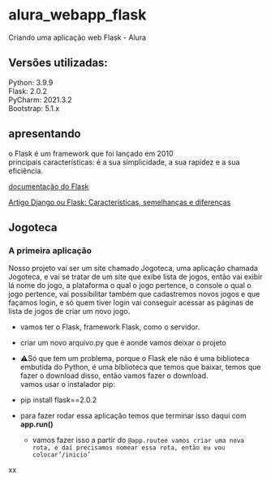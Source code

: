 # alura_webapp_flask
Criando uma aplicação web Flask - Alura

## Versões utilizadas:
Python: 3.9.9  
Flask: 2.0.2  
PyCharm: 2021.3.2  
Bootstrap: 5.1.x  

## apresentando
o Flask é um framework que foi lançado em 2010  
principais características: é a sua simplicidade, a sua rapidez e a sua eficiência.  

[documentação do Flask](https://flask.palletsprojects.com/en/2.1.x/)  

[Artigo Django ou Flask: Características, semelhanças e diferenças](https://www.alura.com.br/artigos/django-ou-flask)  


## Jogoteca

### A primeira aplicação

 Nosso projeto vai ser um site chamado Jogoteca, uma aplicação chamada Jogoteca, e vai se tratar de um site que exibe lista de jogos, então vai exibir lá nome do jogo, a plataforma o qual o jogo pertence, o console o qual o jogo pertence, vai possibilitar também que cadastremos novos jogos e que façamos login, e só quem tiver login vai conseguir acessar as páginas de lista de jogos de criar um novo jogo.


 - vamos ter o Flask, framework Flask, como o servidor.
 - criar um novo arquivo.py que é aonde vamos deixar o projeto


 - ⚠️Só que tem um problema, porque o Flask ele não é uma biblioteca embutida do Python, é uma biblioteca que temos que baixar, temos que fazer o download disso, então vamos fazer o download.  
vamos usar o instalador pip:
 - pip install flask==2.0.2


- para fazer rodar essa aplicação temos que terminar isso daqui com **app.run()**
  - vamos fazer isso a partir do `@app.routee vamos criar uma nova rota, e daí precisamos nomear essa rota, então eu vou colocar’/inicio’`


xx

